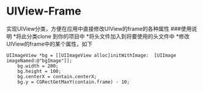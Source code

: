# UIView-Frame
实现UIView分类，方便在应用中直接修改UIView的frame的各种属性
###使用说明
*将此分类clone 到你的项目中
*将头文件加入到将要使用的头文件中
*修改UIView的frame中的某个属性，如下

```
UIImageView *bg = [[UIImageView alloc]initWithImage:  [UIImage imageNamed:@"bgImage"]];
    bg.width = 200;
    bg.height = 100;
    bg.centerX = contain.centerX;
    bg.y = CGRectGetMaxY(contain.frame) - 10;
```
